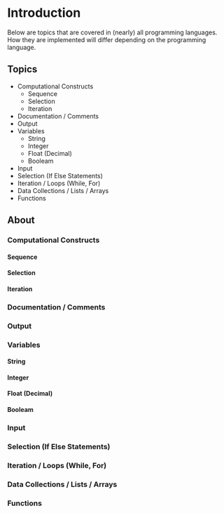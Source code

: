# Introduction
Below are topics that are covered in (nearly) all programming languages.
How they are implemented will differ depending on the programming language.

## Topics
- Computational Constructs
    - Sequence
    - Selection
    - Iteration
- Documentation / Comments
- Output
- Variables
    - String
    - Integer
    - Float (Decimal)
    - Booleam
- Input
- Selection (If Else Statements)
- Iteration / Loops (While, For)
- Data Collections / Lists / Arrays
- Functions
 
## About

### Computational Constructs
#### Sequence
#### Selection
#### Iteration
### Documentation / Comments
### Output
### Variables
#### String
#### Integer
#### Float (Decimal)
#### Booleam
### Input
### Selection (If Else Statements)
### Iteration / Loops (While, For)
### Data Collections / Lists / Arrays
### Functions